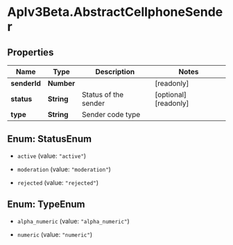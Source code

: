 # ApIv3Beta.AbstractCellphoneSender

## Properties

Name | Type | Description | Notes
------------ | ------------- | ------------- | -------------
**senderId** | **Number** |  | [readonly] 
**status** | **String** | Status of the sender | [optional] [readonly] 
**type** | **String** | Sender code type | 



## Enum: StatusEnum


* `active` (value: `"active"`)

* `moderation` (value: `"moderation"`)

* `rejected` (value: `"rejected"`)





## Enum: TypeEnum


* `alpha_numeric` (value: `"alpha_numeric"`)

* `numeric` (value: `"numeric"`)




